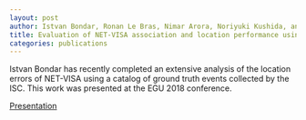 ```yaml
---
layout: post
author: Istvan Bondar, Ronan Le Bras, Nimar Arora, Noriyuki Kushida, and Elena Tomuta
title: Evaluation of NET-VISA association and location performance using Ground Truth events and RSTT model based SSSCs
categories: publications
---
```


Istvan Bondar has recently completed an extensive analysis of the
location errors of NET-VISA using a catalog of ground truth events
collected by the ISC. This work was presented at the EGU 2018 conference.

[Presentation](Bondar_EGU_2018.pptx)

